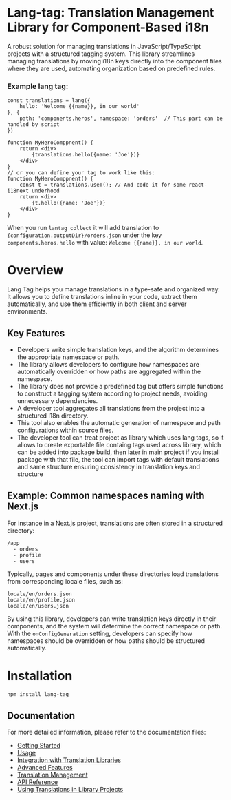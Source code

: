 # Lang-tag: Translation Management Library for Component-Based i18n

A robust solution for managing translations in JavaScript/TypeScript projects with a structured tagging system. This library streamlines managing translations by moving i18n keys directly into the component files where they are used, automating organization based on predefined rules.

### Example lang tag:
```tsx
const translations = lang({
    hello: 'Welcome {{name}}, in our world'
}, {
    path: 'components.heros', namespace: 'orders'  // This part can be handled by script
})

function MyHeroComppnent() {
    return <div>
        {translations.hello({name: 'Joe'})}
    </div>
}
// or you can define your tag to work like this:
function MyHeroComppnent() {
    const t = translations.useT(); // And code it for some react-i18next underhood
    return <div>
        {t.hello({name: 'Joe'})}
    </div>
}
```
When you run `lantag collect` it will add translation to `{configuration.outputDir}/orders.json` under the key `components.heros.hello` with value: `Welcome {{name}}, in our world`.

# Overview

Lang Tag helps you manage translations in a type-safe and organized way. It allows you to define translations inline in your code, extract them automatically, and use them efficiently in both client and server environments.

## Key Features
- Developers write simple translation keys, and the algorithm determines the appropriate namespace or path.
- The library allows developers to configure how namespaces are automatically overridden or how paths are aggregated within the namespace.
- The library does not provide a predefined tag but offers simple functions to construct a tagging system according to project needs, avoiding unnecessary dependencies.
- A developer tool aggregates all translations from the project into a structured i18n directory.
- This tool also enables the automatic generation of namespace and path configurations within source files.
- The developer tool can treat project as library which uses lang tags, so it allows to create exportable file containg tags used across library, which can be added into package build,
then later in main project if you install package with that file, the tool can import tags with default translations and same structure
ensuring consistency in translation keys and structure

## Example: Common namespaces naming with Next.js
For instance in a Next.js project, translations are often stored in a structured directory:

```
/app
  - orders
  - profile
  - users
```

Typically, pages and components under these directories load translations from corresponding locale files, such as:

```
locale/en/orders.json
locale/en/profile.json
locale/en/users.json
```

By using this library, developers can write translation keys directly in their components, and the system will determine the correct namespace or path. With the `onConfigGeneration` setting, developers can specify how namespaces should be overridden or how paths should be structured automatically.

# Installation

```bash
npm install lang-tag
```

## Documentation

For more detailed information, please refer to the documentation files:

- [Getting Started](docs/getting-started.md)
- [Usage](docs/usage.md)
- [Integration with Translation Libraries](docs/integration.md)
- [Advanced Features](docs/advanced-features.md)
- [Translation Management](docs/translation-management.md)
- [API Reference](docs/api-reference.md)
- [Using Translations in Library Projects](docs/library-usage.md)
